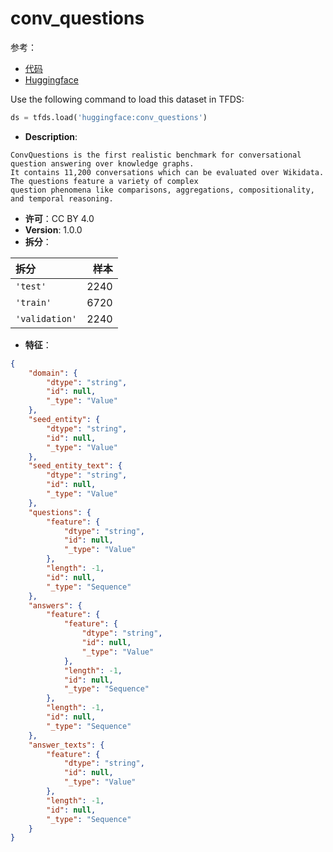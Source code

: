 # conv_questions

参考：

- [代码](https://github.com/huggingface/datasets/blob/master/datasets/conv_questions)
- [Huggingface](https://huggingface.co/datasets/conv_questions)

Use the following command to load this dataset in TFDS:

```python
ds = tfds.load('huggingface:conv_questions')
```

- **Description**:

```
ConvQuestions is the first realistic benchmark for conversational question answering over knowledge graphs.
It contains 11,200 conversations which can be evaluated over Wikidata. The questions feature a variety of complex
question phenomena like comparisons, aggregations, compositionality, and temporal reasoning.
```

- **许可**：CC BY 4.0
- **Version**: 1.0.0
- **拆分**：

拆分 | 样本
:-- | --:
`'test'` | 2240
`'train'` | 6720
`'validation'` | 2240

- **特征**：

```json
{
    "domain": {
        "dtype": "string",
        "id": null,
        "_type": "Value"
    },
    "seed_entity": {
        "dtype": "string",
        "id": null,
        "_type": "Value"
    },
    "seed_entity_text": {
        "dtype": "string",
        "id": null,
        "_type": "Value"
    },
    "questions": {
        "feature": {
            "dtype": "string",
            "id": null,
            "_type": "Value"
        },
        "length": -1,
        "id": null,
        "_type": "Sequence"
    },
    "answers": {
        "feature": {
            "feature": {
                "dtype": "string",
                "id": null,
                "_type": "Value"
            },
            "length": -1,
            "id": null,
            "_type": "Sequence"
        },
        "length": -1,
        "id": null,
        "_type": "Sequence"
    },
    "answer_texts": {
        "feature": {
            "dtype": "string",
            "id": null,
            "_type": "Value"
        },
        "length": -1,
        "id": null,
        "_type": "Sequence"
    }
}
```
